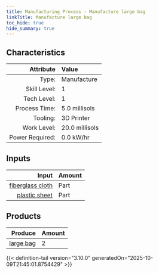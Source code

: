 ```yaml
---
title: Manufacturing Process - Manufacture large bag
linkTitle: Manufacture large bag
toc_hide: true
hide_summary: true
---
```

<!-- This is generated by the MarsSim HelpGenertor, do not edit. -->


## Characteristics

| Attribute      | Value |
|--------:|:------|
|Type:|Manufacture|
|Skill Level:|1|
|Tech Level:|1|
|Process Time:|5.0 millisols|
|Tooling:|3D Printer|
|Work Level:|20.0 millisols|
|Power Required:|0.0 kW/hr|

## Inputs

| Input      | Amount |
|--------:|:------|
|[fiberglass cloth](/docs/definitions/part/fiberglass-cloth)|Part|2|
|[plastic sheet](/docs/definitions/part/plastic-sheet)|Part|2|

## Products


| Produce      | Amount |
|--------:|:------|
|[large bag](/docs/definitions/null/large-bag)|2|



{{< definition-tail version="3.10.0" generatedOn="2025-10-09T21:45:01.8754429" >}}



